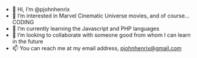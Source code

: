- 👋 Hi, I’m @pjohnhenrix
- 👀 I’m interested in Marvel Cinematic Universe movies, and of course... CODING
- 🌱 I’m currently learning the Javascript and PHP languages
- 💞️ I’m looking to collaborate with someone good from whom I can learn in the future
- 📫 You can reach me at my email address, pjohnhenrix@gmail.com

<!---
pjohnhenrix/pjohnhenrix is a ✨ special ✨ repository because its `README.md` (this file) appears on your GitHub profile.
You can click the Preview link to take a look at your changes.
--->
